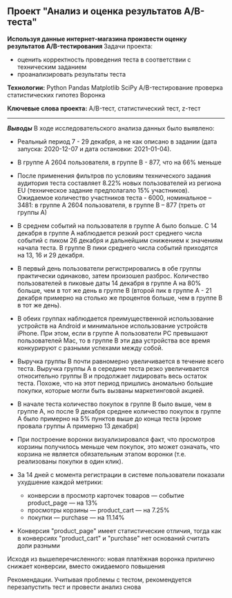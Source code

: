 ## Проект "Анализ и оценка результатов A/B-теста"

<b>Используя данные интернет-магазина произвести оценку результатов A/B-тестирования </b>
Задачи проекта:
* оценить корректность проведения теста в соответствии с техническим заданием
* проанализировать результаты теста



<b>Технологии:</b> 
Python
Pandas
Matplotlib
SciPy
A/B-тестирование
проверка статистических гипотез
Воронка

<b>Ключевые слова проекта:</b> A/B-тест, статистический тест, z-тест
<hr>

<b><i>Выводы</i></b>
В ходе исследовательского анализа данных было выявлено:

* Реальный период 7 - 29 декабря, а не как описано в задании (дата запуска: 2020-12-07 и дата остановки: 2021-01-04).

* В группе А 2604 пользователя, в группе В - 877, что на 66% меньше

* После применения фильтров по условиям технического задания аудитория теста составляет 8.22% новых пользователей из региона EU (техническое задание предполагало 15% участников). Ожидаемое количество участников теста - 6000, номинальное – 3481: в группе А 2604 пользователя, в группе В – 877 (треть от группы А)

* В среднем событий на пользователя в группе А было больше. С 14 декабря в группе А наблюдается резкий рост среднего числа событий с пиком 26 декабря и дальнейшим снижением к значениям начала теста. В группе В пики среднего числа событий приходятся на 13, 16 и 29 декабря.

* В первый день пользователи регистрировались в обе группы практически одинаково, затем произошел разброс. Количество пользователей в пиковые даты 14 декабря в группе А на 80% больше, чем в тот же день в группе В (второй пик в группе А - 21 декабря примерно на столько же процентов больше, чем в группе В в тот же день).

* В обеих группах наблюдается преимущественной использование устройств на Android и минимальное использование устройств iPhone. При этом, если в группе А пользователи PC превышают пользователей Mac, то в группе B эти два устройства все время конкурируют с разными успехами между собой.

* Выручка группы B почти равномерно увеличивается в течение всего теста. Выручка группы A в середине теста резко увеличивается относительно группы B и продолжает лидировать весь остаток теста. Похоже, что на этот период пришлись аномально большие покупки, которые могли быть вызваны маркетинговой акцией.

* В начале теста количество покупок в группе B было выше, чем в группе A, но после 9 декабря среднее количество покупок в группе А было примерно на 5% пунктов выше до конца теста (кроме провала группы А примерно 13 декабря)

* При построение воронки визуализировался факт, что просмотров корзины получилось меньше чем покупок, это может означать, что корзина не является обязательным этапом воронки (т.е. реализованы покупки в один клик).

* За 14 дней с момента регистрации в системе пользователи показали ухудшение каждой метрики:
	* конверсии в просмотр карточек товаров — событие product_page — на 13%
	* просмотры корзины — product_cart — на 7.25%
	* покупки — purchase — на 11.14%
* Конверсия "product_page" имеет статистические отличия, тогда как в конверсиях "product_cart" и "purchase" нет оснований считать доли разными

Исходя из вышеперечисленного: новая платёжная воронка прилично снижает конверсии, вместо ожидаемого повышения

Рекомендации. Учитывая проблемы с тестом, рекомендуется перезапустить тест и провести анализ снова


